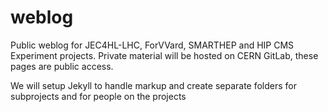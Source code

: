 # weblog
Public weblog for JEC4HL-LHC, ForVVard, SMARTHEP and HIP CMS Experiment projects. Private material will be hosted on CERN GitLab, these pages are public access.

We will setup Jekyll to handle markup and create separate folders for subprojects and for people on the projects



